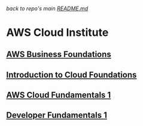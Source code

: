 ###### back to repo's main [README.md](../../README.md)
# AWS Cloud Institute
## [AWS Business Foundations](./100-aws-business-foundations/aws-business-foundations.md)
## [Introduction to Cloud Foundations](./120-aws-cloud-foundations/introduction-to-cloud-foundations.md)
## [AWS Cloud Fundamentals 1](./140-aws-cloud-fundamentals-1/aws-cloud-fundamentals-1.md)
## [Developer Fundamentals 1](./160-developer-fundamentals-1/developer-fundamentals-1.md)
